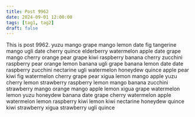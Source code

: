 ```yaml
---
title: Post 9962
date: 2024-09-01 12:00:00
tags: [tag1, tag2]
draft: false
---
```

This is post 9962.
yuzu
mango
grape
mango
lemon
date
fig
tangerine
mango
ugli
date
cherry
quince
elderberry
watermelon
apple
date
grape
mango
cherry
orange
pear
grape
kiwi
raspberry
banana
cherry
zucchini
raspberry
pear
orange
lemon
banana
ugli
grape
banana
lemon
date
date
raspberry
zucchini
nectarine
ugli
watermelon
honeydew
quince
apple
pear
kiwi
fig
watermelon
cherry
grape
pear
xigua
lemon
mango
apple
yuzu
cherry
lemon
strawberry
raspberry
lemon
mango
banana
zucchini
strawberry
mango
orange
mango
apple
lemon
xigua
grape
watermelon
lemon
yuzu
honeydew
banana
date
grape
cherry
watermelon
apple
watermelon
lemon
raspberry
kiwi
lemon
kiwi
nectarine
honeydew
quince
kiwi
strawberry
xigua
strawberry
ugli
quince
